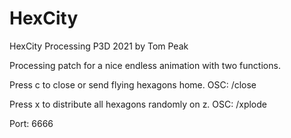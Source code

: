 # HexCity
HexCity Processing P3D
2021 by Tom Peak

Processing patch for a nice endless animation with two functions.

Press c to close or send flying hexagons home.
OSC: /close

Press x to distribute all hexagons randomly on z.
OSC: /xplode

Port: 6666


